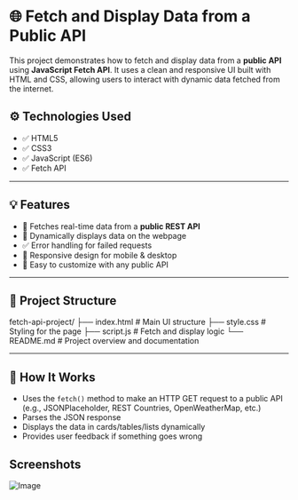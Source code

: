 # 🌐 Fetch and Display Data from a Public API

This project demonstrates how to fetch and display data from a **public API** using **JavaScript Fetch API**. It uses a clean and responsive UI built with HTML and CSS, allowing users to interact with dynamic data fetched from the internet.

## ⚙️ Technologies Used

- ✅ HTML5
- ✅ CSS3
- ✅ JavaScript (ES6)
- ✅ Fetch API

---

## 💡 Features

- 🔁 Fetches real-time data from a **public REST API**
- 📃 Dynamically displays data on the webpage
- ✅ Error handling for failed requests
- 📱 Responsive design for mobile & desktop
- 🧠 Easy to customize with any public API

---

## 📁 Project Structure
fetch-api-project/
├── index.html # Main UI structure
├── style.css # Styling for the page
├── script.js # Fetch and display logic
└── README.md # Project overview and documentation


---

## 🚀 How It Works

- Uses the `fetch()` method to make an HTTP GET request to a public API (e.g., JSONPlaceholder, REST Countries, OpenWeatherMap, etc.)
- Parses the JSON response
- Displays the data in cards/tables/lists dynamically
- Provides user feedback if something goes wrong


## Screenshots
![Image](https://github.com/user-attachments/assets/18a6cd34-0404-4409-a5d3-fdf8384d05f0)

